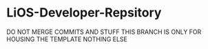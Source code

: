 # LiOS-Developer-Repsitory

DO NOT MERGE COMMITS AND STUFF THIS BRANCH IS ONLY FOR HOUSING THE TEMPLATE NOTHING ELSE
